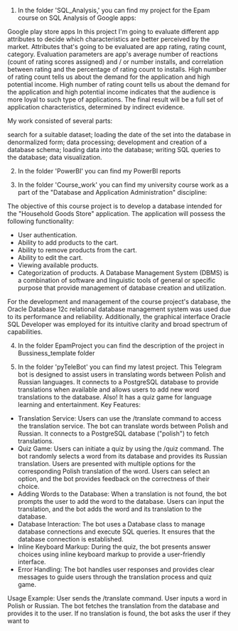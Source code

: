 1. In the folder 'SQL_Analysis,' you can find my project for the Epam course on SQL Analysis of Google apps:

Google play store apps
In this project I'm going to evaluate different app attributes to decide which characteristics are better perceived by the market. Attributes that's going to be evaluated are app rating, rating count, category. Evaluation parameters are app's average number of reactions (count of rating scores assigned) and / or number installs, and correlation between rating and the percentage of rating count to installs. High number of rating count tells us about the demand for the application and high potential income. High number of rating count tells us about the demand for the application and high potential income indicates that the audience is more loyal to such type of applications. The final result will be a full set of application characteristics, determined by indirect evidence.

My work consisted of several parts:

search for a suitable dataset;
loading the date of the set into the database in denormalized form;
data processing;
development and creation of a database schema;
loading data into the database;
writing SQL queries to the database;
data visualization.

2. In the folder 'PowerBI' you can find my PowerBI reports

3. In the folder 'Course_work' you can find my university course work as a part of the "Database and Application Administration" discipline:

The objective of this course project is to develop a database intended for the "Household Goods Store" application. The application will possess the following functionality:
- User authentication.
- Ability to add products to the cart.
- Ability to remove products from the cart.
- Ability to edit the cart.
- Viewing available products.
- Categorization of products.
A Database Management System (DBMS) is a combination of software and linguistic tools of general or specific purpose that provide management of database creation and utilization.

For the development and management of the course project's database, the Oracle Database 12c relational database management system was used due to its performance and reliability. Additionally, the graphical interface Oracle SQL Developer was employed for its intuitive clarity and broad spectrum of capabilities.

4. In the folder EpamProject you can find the description of the project in Bussiness_template folder

5. In the folder 'pyTeleBot' you can find my latest project. This Telegram bot is designed to assist users in translating words between Polish and Russian languages. It connects to a PostgreSQL database to provide translations when available and allows users to add new word translations to the database. Also! It has a quiz game for language learning and entertainment.
Key Features:

- Translation Service:
	Users can use the /translate command to access the translation service.
	The bot can translate words between Polish and Russian.
	It connects to a PostgreSQL database ("polish") to fetch translations.
- Quiz Game:
	Users can initiate a quiz by using the /quiz command.
	The bot randomly selects a word from its database and provides its Russian translation.
	Users are presented with multiple options for the corresponding Polish translation of the word.
	Users can select an option, and the bot provides feedback on the correctness of their choice.
- Adding Words to the Database:
	When a translation is not found, the bot prompts the user to add the word to the database.
	Users can input the translation, and the bot adds the word and its translation to the database.
- Database Interaction:
	The bot uses a Database class to manage database connections and execute SQL queries.
	It ensures that the database connection is established.
- Inline Keyboard Markup:
	During the quiz, the bot presents answer choices using inline keyboard markup to provide a user-friendly interface.
- Error Handling:
	The bot handles user responses and provides clear messages to guide users through the translation process and quiz game.

Usage Example:
User sends the /translate command.
User inputs a word in Polish or Russian.
The bot fetches the translation from the database and provides it to the user.
If no translation is found, the bot asks the user if they want to